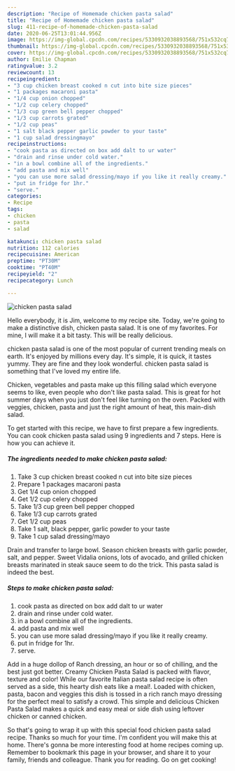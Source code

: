 ```yaml
---
description: "Recipe of Homemade chicken pasta salad"
title: "Recipe of Homemade chicken pasta salad"
slug: 411-recipe-of-homemade-chicken-pasta-salad
date: 2020-06-25T13:01:44.956Z
image: https://img-global.cpcdn.com/recipes/5330932038893568/751x532cq70/chicken-pasta-salad-recipe-main-photo.jpg
thumbnail: https://img-global.cpcdn.com/recipes/5330932038893568/751x532cq70/chicken-pasta-salad-recipe-main-photo.jpg
cover: https://img-global.cpcdn.com/recipes/5330932038893568/751x532cq70/chicken-pasta-salad-recipe-main-photo.jpg
author: Emilie Chapman
ratingvalue: 3.2
reviewcount: 13
recipeingredient:
- "3 cup chicken breast cooked n cut into bite size pieces"
- "1 packages macaroni pasta"
- "1/4 cup onion chopped"
- "1/2 cup celery chopped"
- "1/3 cup green bell pepper chopped"
- "1/3 cup carrots grated"
- "1/2 cup peas"
- "1 salt black pepper garlic powder to your taste"
- "1 cup salad dressingmayo"
recipeinstructions:
- "cook pasta as directed on box add dalt to ur water"
- "drain and rinse under cold water."
- "in a bowl combine all of the ingredients."
- "add pasta and mix well"
- "you can use more salad dressing/mayo if you like it really creamy."
- "put in fridge for 1hr."
- "serve."
categories:
- Recipe
tags:
- chicken
- pasta
- salad

katakunci: chicken pasta salad 
nutrition: 112 calories
recipecuisine: American
preptime: "PT30M"
cooktime: "PT40M"
recipeyield: "2"
recipecategory: Lunch

---
```



![chicken pasta salad](https://img-global.cpcdn.com/recipes/5330932038893568/751x532cq70/chicken-pasta-salad-recipe-main-photo.jpg)

Hello everybody, it is Jim, welcome to my recipe site. Today, we're going to make a distinctive dish, chicken pasta salad. It is one of my favorites. For mine, I will make it a bit tasty. This will be really delicious.

chicken pasta salad is one of the most popular of current trending meals on earth. It's enjoyed by millions every day. It's simple, it is quick, it tastes yummy. They are fine and they look wonderful. chicken pasta salad is something that I've loved my entire life.

Chicken, vegetables and pasta make up this filling salad which everyone seems to like, even people who don&#39;t like pasta salad. This is great for hot summer days when you just don&#39;t feel like turning on the oven. Packed with veggies, chicken, pasta and just the right amount of heat, this main-dish salad.


To get started with this recipe, we have to first prepare a few ingredients. You can cook chicken pasta salad using 9 ingredients and 7 steps. Here is how you can achieve it.

<!--inarticleads1-->

##### The ingredients needed to make chicken pasta salad:

1. Take 3 cup chicken breast cooked n cut into bite size pieces
1. Prepare 1 packages macaroni pasta
1. Get 1/4 cup onion chopped
1. Get 1/2 cup celery chopped
1. Take 1/3 cup green bell pepper chopped
1. Take 1/3 cup carrots grated
1. Get 1/2 cup peas
1. Take 1 salt, black pepper, garlic powder to your taste
1. Take 1 cup salad dressing/mayo


Drain and transfer to large bowl. Season chicken breasts with garlic powder, salt, and pepper. Sweet Vidalia onions, lots of avocado, and grilled chicken breasts marinated in steak sauce seem to do the trick. This pasta salad is indeed the best. 

<!--inarticleads2-->

##### Steps to make chicken pasta salad:

1. cook pasta as directed on box add dalt to ur water
1. drain and rinse under cold water.
1. in a bowl combine all of the ingredients.
1. add pasta and mix well
1. you can use more salad dressing/mayo if you like it really creamy.
1. put in fridge for 1hr.
1. serve.


Add in a huge dollop of Ranch dressing, an hour or so of chilling, and the best just got better. Creamy Chicken Pasta Salad is packed with flavor, texture and color! While our favorite Italian pasta salad recipe is often served as a side, this hearty dish eats like a meal!. Loaded with chicken, pasta, bacon and veggies this dish is tossed in a rich ranch mayo dressing for the perfect meal to satisfy a crowd. This simple and delicious Chicken Pasta Salad makes a quick and easy meal or side dish using leftover chicken or canned chicken. 

So that's going to wrap it up with this special food chicken pasta salad recipe. Thanks so much for your time. I'm confident you will make this at home. There's gonna be more interesting food at home recipes coming up. Remember to bookmark this page in your browser, and share it to your family, friends and colleague. Thank you for reading. Go on get cooking!
